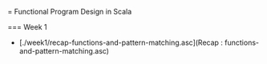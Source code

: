 = Functional Program Design in Scala

=== Week 1

* [./week1/recap-functions-and-pattern-matching.asc](Recap : functions-and-pattern-matching.asc)
